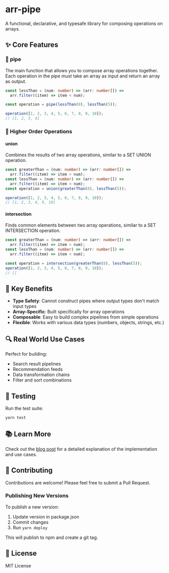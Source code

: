 # arr-pipe

A functional, declarative, and typesafe library for composing operations on arrays.

## ✨ Core Features

### 🔧 pipe

The main function that allows you to compose array operations together. Each operation in the pipe must take an array as input and return an array as output.

```typescript
const lessThan = (num: number) => (arr: number[]) =>
  arr.filter((item) => item < num);

const operation = pipe(lessThan(8), lessThan(5));

operation([1, 2, 3, 4, 5, 6, 7, 8, 9, 10]);
// [1, 2, 3, 4]
```

### 🔄 Higher Order Operations

#### union

Combines the results of two array operations, similar to a SET UNION operation.

```typescript
const greaterThan = (num: number) => (arr: number[]) =>
  arr.filter((item) => item > num);
const lessThan = (num: number) => (arr: number[]) =>
  arr.filter((item) => item < num);
const operation = union(greaterThan(8), lessThan(5));

operation([1, 2, 3, 4, 5, 6, 7, 8, 9, 10]);
// [1, 2, 3, 4, 9, 10]
```

#### intersection

Finds common elements between two array operations, similar to a SET INTERSECTION operation.

```typescript
const greaterThan = (num: number) => (arr: number[]) =>
  arr.filter((item) => item > num);
const lessThan = (num: number) => (arr: number[]) =>
  arr.filter((item) => item < num);

const operation = intersection(greaterThan(8), lessThan(5));
operation([1, 2, 3, 4, 5, 6, 7, 8, 9, 10]);
// []
```

## 🎯 Key Benefits

- **Type Safety**: Cannot construct pipes where output types don't match input types
- **Array-Specific**: Built specifically for array operations
- **Composable**: Easy to build complex pipelines from simple operations
- **Flexible**: Works with various data types (numbers, objects, strings, etc.)

## 🔍 Real World Use Cases

Perfect for building:

- Search result pipelines
- Recommendation feeds
- Data transformation chains
- Filter and sort combinations

## 🧪 Testing

Run the test suite:

```bash:README.md
yarn test
```

## 📚 Learn More

Check out the [blog post](https://jwitt.dev/post/array-pipe) for a detailed explanation of the implementation and use cases.

## 🤝 Contributing

Contributions are welcome! Please feel free to submit a Pull Request.

### Publishing New Versions

To publish a new version:

1. Update version in package.json
2. Commit changes
3. Run `yarn deploy`

This will publish to npm and create a git tag.

## 📄 License

MIT License
